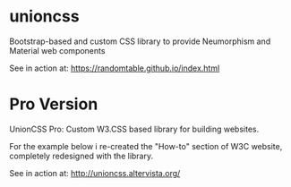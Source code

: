 # unioncss
Bootstrap-based and custom CSS library to provide Neumorphism and Material web components

See in action at:
https://randomtable.github.io/index.html

# Pro Version
UnionCSS Pro: Custom W3.CSS based library for building websites.

For the example below i re-created the "How-to" section of W3C website, completely redesigned with the library.

See in action at:
http://unioncss.altervista.org/
